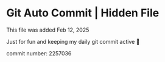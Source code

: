 # Git Auto Commit | Hidden File

This file was added Feb 12, 2025

Just for fun and keeping my daily git commit active 🤪

commit number: 2257036
